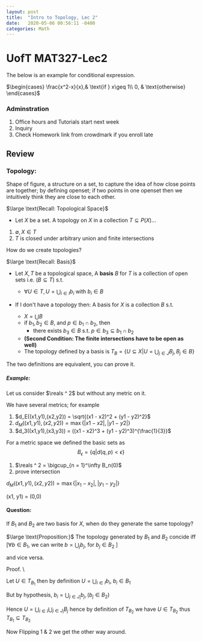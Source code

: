 ```yaml
---
layout: post
title:  "Intro to Topology, Lec 2"
date:   2020-05-06 00:56:11 -0400
categories: Math
---
```


# UofT MAT327-Lec2
The below is an example for conditional expression.

$\begin{cases}
    \frac{x^2-x}{x},& \text{if } x\geq 1\\
    0,              & \text{otherwise}
\end{cases}$

### Adminstration
1. Office hours and Tutorials start next week
2. Inquiry 
3. Check Homework link from crowdmark if you enroll late

## Review
### Topology:
Shape of figure, a structure on a set, to capture the idea of how close points are together; by defining openset; if two points in one openset then we intuitively think they are close to each other.

$\large \text{Recall: Topological Space}$
*  Let $X$ be a set. A topology on $X$ in a collection $T \subseteq P(X)$...  
1) $\emptyset, X \in T$
2) $T$ is closed under arbitrary union and finite intersections

How do we create topologies?

$\large \text{Recall: Basis}$
*  Let $X,T$ be a topological space, A **basis** $B$ for $T$ is a collection of open sets i.e. $(B \subseteq T)$ s.t. 
   *  $\forall U \in T, U = \bigcup_{i \in I}b_i$ with $b_i \in B$ 

*  If I don't have a topology then: A basis for $X$ is a collection $B$ s.t.
   * $X = \bigcup B$
   * if $b_1, b_2 \in B$, and $p \in b_1 \cap  b_2$, then 
     * there exists $b_3 \in B$ s.t. $p \in b_3 \subseteq b_1 \cap b_2$
   * **(Second Condition: The finite intersections have to be open as well)**  
   * The topology defined by a basis is $T_B = \{U \subseteq X | U = \bigcup_{j \in J}B_j, B_j \in B\}$



The two definitions are equivalent, you can prove it.

##### Example: 
Let us consider $\reals ^ 2$ but without any metric on it.

We have several metrics; for example
1)  $d_E((x1,y1),(x2,y2)) = \sqrt{(x1 - x2)^2 + (y1 - y2)^2}$
2)  $d_M((x1,y1),(x2,y2)) = \max\{|x1 - x2|, |y1 - y2|\}$
3)  $d_3((x1,y1),(x3,y3)) = ((x1 - x2)^3 + (y1 - y2)^3)^{\frac{1}{3}}$

For a metric space we defined the basic sets as 
$$B_\epsilon = \{q | d(q,p) < \epsilon\}$$

1) $\reals ^ 2 = \bigcup_{n = 1}^\infty B_n(0)$
2) prove intersection


$d_M((x1,y1),(x2,y2)) = \max\{ |x_1 - x_2|, |y_1- y_2| \}$

(x1, y1) = (0,0)


#### Question: 
If $B_1$ and $B_2$ are two basis for $X$, when do they generate the same topology?

$\large \text{Proposition:}$ The topology generated by $B_1$ and $B_2$ concide iff [$\forall b \in B_1$, we can write $b = \bigcup_j b_j$, for $b_j \in B_2$ ]

and vice versa.

Proof. \

Let $U \in T_{B_1}$ then by definition $U=\bigcup_{i \in I} b_i,$ $b_i \in B_1$

But by hypothesis, $b_i = \bigcup_{j \in J_i} b_j, (b_j \in B_2)$

Hence $U = \bigcup_{i \in I}\bigcup_{j \in J_i} B_j$ hence by definition of $T_{B_2}$ we have $U \in T_{B_2}$ thus $T_{B_1} \subseteq T_{B_2}$


Now Flipping 1 & 2 we get the other way around. 


